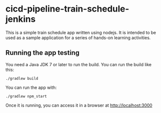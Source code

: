 # cicd-pipeline-train-schedule-jenkins

This is a simple train schedule app written using nodejs. It is intended to be used as a sample application for a series of hands-on learning activities.

## Running the app testing

You need a Java JDK 7 or later to run the build. You can run the build like this:

    ./gradlew build

You can run the app with:

    ./gradlew npm_start

Once it is running, you can access it in a browser at [http://localhost:3000](http://localhost:3000)
